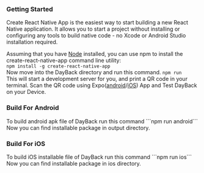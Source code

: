 <h3>Getting Started</h3>
Create React Native App is the easiest way to start building a new React Native application. It allows you to start a project without installing or configuring any tools to build native code - no Xcode or Android Studio installation required.

Assuming that you have <a href="https://nodejs.org/en/download/current/">Node</a> installed, you can use npm to install the create-react-native-app command line utility:<br/>
```npm install -g create-react-native-app```
<br />
Now move into the DayBack directory and run this command.
```npm run``` <br />
This will start a development server for you, and print a QR code in your terminal. Scan the QR code using Expo(<a href="https://play.google.com/store/apps/details?id=host.exp.exponent">android</a>/<a href="https://itunes.apple.com/us/app/expo-client/id982107779?mt=8">iOS</a>) App and Test DayBack on your Device.<br />
<h3>Build For Android</h3>
To build android apk file of DayBack run this command  ```npm run android``` 
<br />Now you can find installable package in output directory.
<h3>Build For iOS</h3>
To build iOS installable file of DayBack run this command ```npm run ios``` 
<br /> Now you can find installable package in ios directory.

